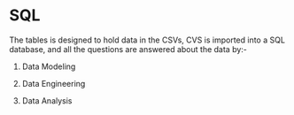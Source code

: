 # SQL 
The tables is designed to hold data in the CSVs, CVS is imported into a SQL database, and all the questions are answered about the data by:- 

1. Data Modeling

2. Data Engineering

3. Data Analysis
